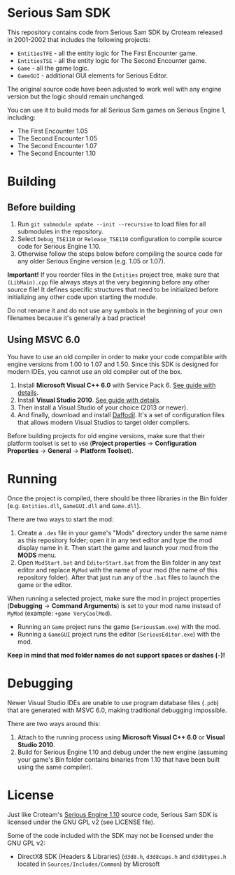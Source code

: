 # Serious Sam SDK

This repository contains code from Serious Sam SDK by Croteam released in 2001-2002 that includes the following projects:
- `EntitiesTFE` - all the entity logic for The First Encounter game.
- `EntitiesTSE` - all the entity logic for The Second Encounter game.
- `Game` - all the game logic.
- `GameGUI` - additional GUI elements for Serious Editor.

The original source code have been adjusted to work well with any engine version but the logic should remain unchanged.

You can use it to build mods for all Serious Sam games on Serious Engine 1, including:
- The First Encounter 1.05
- The Second Encounter 1.05
- The Second Encounter 1.07
- The Second Encounter 1.10

# Building

## Before building
1. Run `git submodule update --init --recursive` to load files for all submodules in the repository.
2. Select `Debug_TSE110` or `Release_TSE110` configuration to compile source code for Serious Engine 1.10.
3. Otherwise follow the steps below before compiling the source code for any older Serious Engine version (e.g. 1.05 or 1.07).

**Important!** If you reorder files in the `Entities` project tree, make sure that `(LibMain).cpp` file always stays at the very beginning before any other source file!
It defines specific structures that need to be initialized before initializing any other code upon starting the module.

Do not rename it and do not use any symbols in the beginning of your own filenames because it's generally a bad practice!

## Using MSVC 6.0
You have to use an old compiler in order to make your code compatible with engine versions from 1.00 to 1.07 and 1.50.
Since this SDK is designed for modern IDEs, you cannot use an old compiler out of the box.

1. Install **Microsoft Visual C++ 6.0** with Service Pack 6. [See guide with details](https://github.com/DreamyCecil/SE1-ModSDK/wiki#microsoft-visual-c-60).
2. Install **Visual Studio 2010**. [See guide with details](https://github.com/DreamyCecil/SE1-ModSDK/wiki#visual-studio-2010).
3. Then install a Visual Studio of your choice (2013 or newer).
4. And finally, download and install [Daffodil](https://github.com/DreamyCecil/SE1-ModSDK/releases/download/daffodil/daffodil.zip). It's a set of configuration files that allows modern Visual Studios to target older compilers.

Before building projects for old engine versions, make sure that their platform toolset is set to `v60` (**Project properties** -> **Configuration Properties** -> **General** -> **Platform Toolset**).

# Running

Once the project is compiled, there should be three libraries in the Bin folder (e.g. `Entities.dll`, `GameGUI.dll` and `Game.dll`).

There are two ways to start the mod:
1. Create a `.des` file in your game's "Mods" directory under the same name as this repository folder; open it in any text editor and type the mod display name in it. Then start the game and launch your mod from the **MODS** menu.
2. Open `ModStart.bat` and `EditorStart.bat` from the Bin folder in any text editor and replace `MyMod` with the name of your mod (the name of this repository folder). After that just run any of the `.bat` files to launch the game or the editor.

When running a selected project, make sure the mod in project properties (**Debugging** -> **Command Arguments**) is set to your mod name instead of `MyMod` (example: `+game VeryCoolMod`).
- Running an `Game` project runs the game (`SeriousSam.exe`) with the mod.
- Running a `GameGUI` project runs the editor (`SeriousEditor.exe`) with the mod.

**Keep in mind that mod folder names do not support spaces or dashes (`-`)!**

# Debugging

Newer Visual Studio IDEs are unable to use program database files (`.pdb`) that are generated with MSVC 6.0, making traditional debugging impossible.

There are two ways around this:
1. Attach to the running process using **Microsoft Visual C++ 6.0** or **Visual Studio 2010**.
2. Build for Serious Engine 1.10 and debug under the new engine (assuming your game's Bin folder contains binaries from 1.10 that have been built using the same compiler).

# License

Just like Croteam's [Serious Engine 1.10](https://github.com/Croteam-official/Serious-Engine) source code, Serious Sam SDK is licensed under the GNU GPL v2 (see LICENSE file).

Some of the code included with the SDK may not be licensed under the GNU GPL v2:

* DirectX8 SDK (Headers & Libraries) (`d3d8.h`, `d3d8caps.h` and `d3d8types.h` located in `Sources/Includes/Common`) by Microsoft
